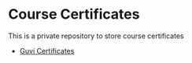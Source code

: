 # Course Certificates
This is a private repository to store course certificates
 - [Guvi Certificates](./guvi/)
